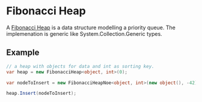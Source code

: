 # Fibonacci Heap

A [Fibonacci Heap](https://en.wikipedia.org/wiki/Fibonacci_heap) is a data structure modelling a priority queue. The implemenation is generic like System.Collection.Generic types.

## Example

```csharp
// a heap with objects for data and int as sorting key.
var heap = new FibonacciHeap<object, int>(0);

var nodeToInsert = new FibonacciHeapNoe<object, int>(new object(), -42);

heap.Insert(nodeToInsert);
```
